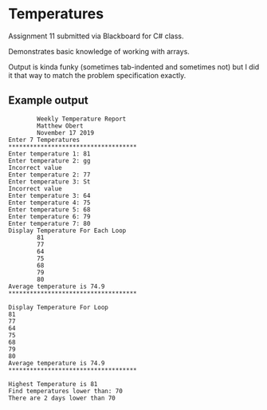 # Temperatures
Assignment 11 submitted via Blackboard for C# class.

Demonstrates basic knowledge of working with arrays.

Output is kinda funky (sometimes tab-indented and sometimes not)
but I did it that way to match the problem specification exactly.

## Example output

```
        Weekly Temperature Report
        Matthew Obert
        November 17 2019
Enter 7 Temperatures
************************************
Enter temperature 1: 81
Enter temperature 2: gg
Incorrect value
Enter temperature 2: 77
Enter temperature 3: St
Incorrect value
Enter temperature 3: 64
Enter temperature 4: 75
Enter temperature 5: 68
Enter temperature 6: 79
Enter temperature 7: 80
Display Temperature For Each Loop
        81
        77
        64
        75
        68
        79
        80
Average temperature is 74.9
************************************

Display Temperature For Loop
81
77
64
75
68
79
80
Average temperature is 74.9
************************************

Highest Temperature is 81
Find temperatures lower than: 70
There are 2 days lower than 70
```